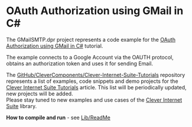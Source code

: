 # OAuth Authorization using GMail in C# 

The GMailSMTP.dpr project represents a code example for the [OAuth Authorization using GMail in C#](https://github.com/CleverComponents/Clever-Internet-Suite-Tutorials/tree/master/.net/GMailSMTP) tutorial.   

The example connects to a Google Account via the OAUTH protocol, obtains an authorization token and uses it for sending Email.   

The [GitHub/CleverComponents/Clever-Internet-Suite-Tutorials](https://github.com/CleverComponents/Clever-Internet-Suite-Tutorials) repository represents a list of examples, code snippets and demo projects for the [Clever Internet Suite Tutorials](https://www.clevercomponents.com/articles/article035/) article. This list will be periodically updated, new projects will be added.   
Please stay tuned to new examples and use cases of the [Clever Internet Suite](https://www.clevercomponents.com/products/inetsuite/) library.

**How to compile and run** - see [Lib/ReadMe](./Lib/ReadMe.md)   
